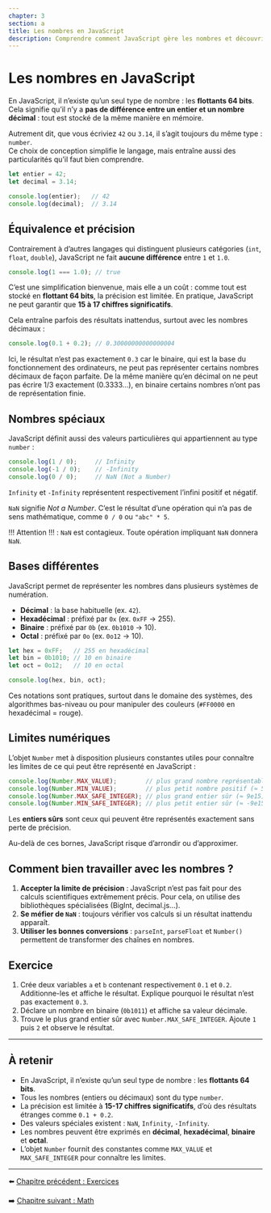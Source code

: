 ```yaml
---
chapter: 3
section: a
title: Les nombres en JavaScript
description: Comprendre comment JavaScript gère les nombres et découvrir leurs particularités.
---
```


# Les nombres en JavaScript

En JavaScript, il n’existe qu’un seul type de nombre : les **flottants 64 bits**.  
Cela signifie qu’il n’y a **pas de différence entre un entier et un nombre décimal** : tout est stocké de la même manière en mémoire.  

Autrement dit, que vous écriviez `42` ou `3.14`, il s’agit toujours du même type : `number`.  
Ce choix de conception simplifie le langage, mais entraîne aussi des particularités qu’il faut bien comprendre.

```javascript
let entier = 42;
let decimal = 3.14;

console.log(entier);   // 42
console.log(decimal);  // 3.14
```

## Équivalence et précision

Contrairement à d’autres langages qui distinguent plusieurs catégories (`int`, `float`, `double`), JavaScript ne fait **aucune différence** entre `1` et `1.0`.

```javascript
console.log(1 === 1.0); // true
```

C’est une simplification bienvenue, mais elle a un coût : comme tout est stocké en **flottant 64 bits**, la précision est limitée.
En pratique, JavaScript ne peut garantir que **15 à 17 chiffres significatifs**.

Cela entraîne parfois des résultats inattendus, surtout avec les nombres décimaux :

```javascript
console.log(0.1 + 0.2); // 0.30000000000000004
```

Ici, le résultat n’est pas exactement `0.3` car le binaire, qui est la base du fonctionnement des ordinateurs, ne peut pas représenter certains nombres décimaux de façon parfaite.
De la même manière qu’en décimal on ne peut pas écrire 1/3 exactement (0.3333...), en binaire certains nombres n’ont pas de représentation finie.

## Nombres spéciaux

JavaScript définit aussi des valeurs particulières qui appartiennent au type `number` :

```javascript
console.log(1 / 0);     // Infinity
console.log(-1 / 0);    // -Infinity
console.log(0 / 0);     // NaN (Not a Number)
```

`Infinity` et `-Infinity` représentent respectivement l’infini positif et négatif.

`NaN` signifie *Not a Number*. C’est le résultat d’une opération qui n’a pas de sens mathématique, comme `0 / 0` ou `"abc" * 5`.

 !!! Attention !!!  : `NaN` est contagieux. Toute opération impliquant `NaN` donnera `NaN`.

## Bases différentes

JavaScript permet de représenter les nombres dans plusieurs systèmes de numération.

* **Décimal** : la base habituelle (ex. `42`).
* **Hexadécimal** : préfixé par `0x` (ex. `0xFF` → 255).
* **Binaire** : préfixé par `0b` (ex. `0b1010` → 10).
* **Octal** : préfixé par `0o` (ex. `0o12` → 10).

```javascript
let hex = 0xFF;   // 255 en hexadécimal
let bin = 0b1010; // 10 en binaire
let oct = 0o12;   // 10 en octal

console.log(hex, bin, oct);
```

Ces notations sont pratiques, surtout dans le domaine des systèmes, des algorithmes bas-niveau ou pour manipuler des couleurs (`#FF0000` en hexadécimal = rouge).

## Limites numériques

L’objet `Number` met à disposition plusieurs constantes utiles pour connaître les limites de ce qui peut être représenté en JavaScript :

```javascript
console.log(Number.MAX_VALUE);        // plus grand nombre représentable
console.log(Number.MIN_VALUE);        // plus petit nombre positif (≈ 5e-324)
console.log(Number.MAX_SAFE_INTEGER); // plus grand entier sûr (≈ 9e15)
console.log(Number.MIN_SAFE_INTEGER); // plus petit entier sûr (≈ -9e15)
```

Les **entiers sûrs** sont ceux qui peuvent être représentés exactement sans perte de précision.

Au-delà de ces bornes, JavaScript risque d’arrondir ou d’approximer.

## Comment bien travailler avec les nombres ?

1. **Accepter la limite de précision** : JavaScript n’est pas fait pour des calculs scientifiques extrêmement précis. Pour cela, on utilise des bibliothèques spécialisées (BigInt, decimal.js…).
2. **Se méfier de `NaN`** : toujours vérifier vos calculs si un résultat inattendu apparaît.
3. **Utiliser les bonnes conversions** : `parseInt`, `parseFloat` et `Number()` permettent de transformer des chaînes en nombres.

## Exercice

1. Crée deux variables `a` et `b` contenant respectivement `0.1` et `0.2`. Additionne-les et affiche le résultat. Explique pourquoi le résultat n’est pas exactement `0.3`.
2. Déclare un nombre en binaire (`0b1011`) et affiche sa valeur décimale.
3. Trouve le plus grand entier sûr avec `Number.MAX_SAFE_INTEGER`. Ajoute `1` puis `2` et observe le résultat.

---

## À retenir

* En JavaScript, il n’existe qu’un seul type de nombre : les **flottants 64 bits**.
* Tous les nombres (entiers ou décimaux) sont du type `number`.
* La précision est limitée à **15-17 chiffres significatifs**, d’où des résultats étranges comme `0.1 + 0.2`.
* Des valeurs spéciales existent : `NaN`, `Infinity`, `-Infinity`.
* Les nombres peuvent être exprimés en **décimal**, **hexadécimal**, **binaire** et **octal**.
* L’objet `Number` fournit des constantes comme `MAX_VALUE` et `MAX_SAFE_INTEGER` pour connaître les limites.

---

⬅️ [Chapitre précédent : Exercices](../02_basics/e_Exercices.md)

➡️ [Chapitre suivant : Math](./b_Math.md)
